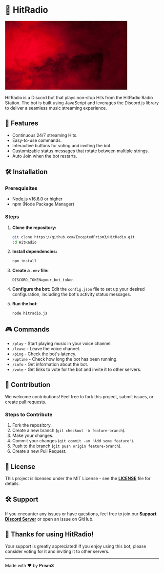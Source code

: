 
# 🎵 HitRadio

![Banner](previews/HitRadio.gif)

HitRadio is a Discord bot that plays non-stop Hits from the HitRadio Radio Station. The bot is built using JavaScript and leverages the Discord.js library to deliver a seamless music streaming experience.

## 🚀 Features

- Continuous 24/7 streaming Hits.
- Easy-to-use commands.
- Interactive buttons for voting and inviting the bot.
- Customizable status messages that rotate between multiple strings.
- Auto Join when the bot restarts.

## 🛠️ Installation

### Prerequisites

- Node.js v16.6.0 or higher
- npm (Node Package Manager)

### Steps

1. **Clone the repository:**
   ```bash
   git clone https://github.com/ExceptedPrism3/HitRadio.git
   cd HitRadio
   ```

2. **Install dependencies:**
   ```bash
   npm install
   ```

3. **Create a `.env` file:**
   ```
   DISCORD_TOKEN=your_bot_token
   ```

4. **Configure the bot:**
   Edit the `config.json` file to set up your desired configuration, including the bot's activity status messages.

5. **Run the bot:**
   ```bash
   node hitradio.js
   ```

## 🎮 Commands

- `/play` - Start playing music in your voice channel.
- `/leave` - Leave the voice channel.
- `/ping` - Check the bot's latency.
- `/uptime` - Check how long the bot has been running.
- `/info` - Get information about the bot.
- `/vote` - Get links to vote for the bot and invite it to other servers.

## 🤝 Contribution

We welcome contributions! Feel free to fork this project, submit issues, or create pull requests.

### Steps to Contribute

1. Fork the repository.
2. Create a new branch (`git checkout -b feature-branch`).
3. Make your changes.
4. Commit your changes (`git commit -am 'Add some feature'`).
5. Push to the branch (`git push origin feature-branch`).
6. Create a new Pull Request.

## 📜 License

This project is licensed under the MIT License - see the **[LICENSE](LICENSE)** file for details.

## 🛠️ Support

If you encounter any issues or have questions, feel free to join our **[Support Discord Server](https://discord.gg/MfR5mcpVfX)** or open an issue on GitHub.

## 💖 Thanks for using HitRadio!

Your support is greatly appreciated! If you enjoy using this bot, please consider voting for it and inviting it to other servers.

---

Made with ❤️ by **Prism3**
